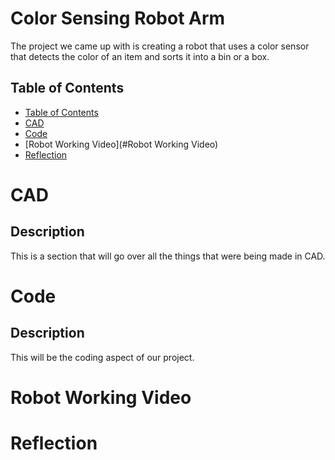 # Color Sensing Robot Arm
The project we came up with is creating a robot that uses a color sensor that detects the color of an item and sorts it into a bin or a box.
## Table of Contents
* [Table of Contents](#TableOfContents)
* [CAD](#CAD)
* [Code](#Code)
* [Robot Working Video](#Robot Working Video)
* [Reflection](#Reflection)

# CAD
## Description
This is a section that will go over all the things that were being made in CAD. 
# Code
## Description
This will be the coding aspect of our project. 
# Robot Working Video

# Reflection

